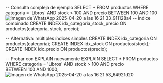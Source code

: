 -- Consulta compleja de ejemplo
SELECT * FROM productos 
WHERE categoria = 'Libros' AND stock > 100 AND precio BETWEEN 100 AND 100
![Imagen de WhatsApp 2025-04-20 a las 16 21 33_911128a4](https://github.com/user-attachments/assets/6294f20d-4050-45b8-8628-9f5704a7630e)
-- Índice combinado
CREATE INDEX idx_categoria_stock_precio ON productos(categoria, stock, precio);

-- Alternativa: múltiples índices simples
CREATE INDEX idx_categoria ON productos(categoria);
CREATE INDEX idx_stock ON productos(stock);
CREATE INDEX idx_precio ON productos(precio);

-- Probar con EXPLAIN nuevamente
EXPLAIN SELECT * FROM productos 
WHERE categoria = 'Libros' AND stock > 100 AND precio BETWEEN 100 AND 1000;
![Imagen de WhatsApp 2025-04-20 a las 16 21 53_64921d20](https://github.com/user-attachments/assets/63ee2fa4-5136-4a72-84d1-2656fee75d1f)
